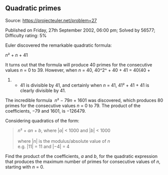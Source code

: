 Quadratic primes
----------------

Source: https://projecteuler.net/problem=27

Published on Friday, 27th September 2002, 06:00 pm; Solved by 56577;
Difficulty rating: 5%

Euler discovered the remarkable quadratic formula:

*n*² + *n* + 41

It turns out that the formula will produce 40 primes for the consecutive
values *n* = 0 to 39. However, when *n* = 40, 40^2^ + 40 + 41 = 40(40 +
1) + 41 is divisible by 41, and certainly when *n* = 41, 41² + 41 + 41
is clearly divisible by 41.

The incredible formula  *n*² − 79*n* + 1601 was discovered, which
produces 80 primes for the consecutive values *n* = 0 to 79. The product
of the coefficients, −79 and 1601, is −126479.

Considering quadratics of the form:

> *n*² + *an* + *b*, where |*a*| \< 1000 and |*b*| \< 1000\
> \
> where |*n*| is the modulus/absolute value of *n*\
> e.g. |11| = 11 and |−4| = 4

Find the product of the coefficients, *a* and *b*, for the quadratic
expression that produces the maximum number of primes for consecutive
values of *n*, starting with *n* = 0.
